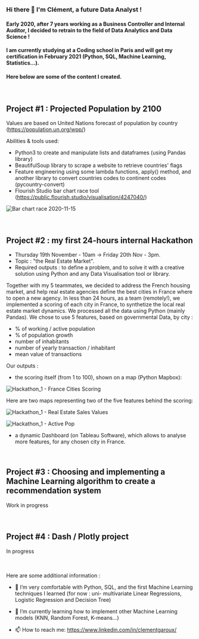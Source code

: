 ### Hi there 👋 I'm Clément, a future Data Analyst !
#### Early 2020, after 7 years working as a Business Controller and Internal Auditor, I decided to retrain to the field of Data Analytics and Data Science !
#### I am currently studying at a Coding school in Paris and will get my certification in February 2021 (Python, SQL, Machine Learning, Statistics...).  

#### Here below are some of the content I created.  

<br>


## Project #1 : Projected Population by 2100
Values are based on United Nations forecast of population by country (https://population.un.org/wpp/)

Abilities & tools used:
- Python3 to create and manipulate lists and dataframes (using Pandas library)
- BeautifulSoup library to scrape a website to retrieve countries' flags
- Feature engineering using some lambda functions, apply() method, and another library to convert countries codes to continent codes (pycountry-convert)
- Flourish Studio bar chart race tool (https://public.flourish.studio/visualisation/4247040/)
 
![Bar chart race 2020-11-15](https://user-images.githubusercontent.com/70572715/99188926-e22de600-275e-11eb-8461-5050a3e1fdf6.gif)  
<br>
<br>

## Project #2 : my first 24-hours internal Hackathon

- Thursday 19th November - 10am -> Friday 20th Nov - 3pm. 
- Topic : "the Real Estate Market". 
- Required outputs : to define a problem, and to solve it with a creative solution using Python and any Data Visualisation tool or library.

Together with my 5 teammates, we decided to address the French housing market, and help real estate agencies define the best cities in France where to open a new agency.
In less than 24 hours, as a team (remotely!), we implemented a scoring of each city in France, to synthetize the local real estate market dynamics.
We processed all the data using Python (mainly Pandas).
We chose to use 5 features, based on governmental Data, by city :
- % of working / active population
- % of population growth
- number of inhabitants
- number of yearly transaction / inhabitant
- mean value of transactions

Our outputs :
- the scoring itself (from 1 to 100), shown on a map (Python Mapbox):

![Hackathon_1 - France Cities Scoring](https://user-images.githubusercontent.com/70572715/100021096-37ae6680-2de1-11eb-9280-a7360d7c0592.png)

Here are two maps representing two of the five features behind the scoring:

![Hackathon_1 - Real Estate Sales Values](https://user-images.githubusercontent.com/70572715/100021114-41d06500-2de1-11eb-829b-bb6bf51c2bad.png)

![Hackathon_1 - Active Pop](https://user-images.githubusercontent.com/70572715/100021128-4bf26380-2de1-11eb-8474-e500df29331f.png)

- a dynamic Dashboard (on Tableau Software), which allows to analyse more features, for any chosen city in France.
<br>


## Project #3 : Choosing and implementing a Machine Learning algorithm to create a recommendation system

Work in progress      
<br>
<br>

## Project #4 : Dash / Plotly project

In progress      
<br>
<br>



Here are some additional information :

- 🔭 I’m very comfortable with Python, SQL, and the first Machine Learning techniques I learned (for now : uni- multivariate Linear Regressions, Logistic Regression and Decision Tree)

- 🌱 I’m currently learning how to implement other Machine Learning models (KNN, Random Forest, K-means...)

- 📫 How to reach me: https://www.linkedin.com/in/clementgaroux/

